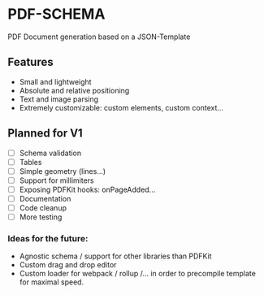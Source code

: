 # PDF-SCHEMA <br>

PDF Document generation based on a JSON-Template

## Features
- Small and lightweight
- Absolute and relative positioning
- Text and image parsing
- Extremely customizable: custom elements, custom context...

## Planned for V1
- [ ] Schema validation
- [ ] Tables
- [ ] Simple geometry (lines...)
- [ ] Support for millimiters
- [ ] Exposing PDFKit hooks: onPageAdded...
- [ ] Documentation
- [ ] Code cleanup
- [ ] More testing

### Ideas for the future:
- Agnostic schema / support for other libraries than PDFKit
- Custom drag and drop editor
- Custom loader for webpack / rollup /... in order to precompile template for maximal speed.
